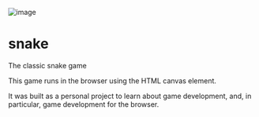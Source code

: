 ![image](https://user-images.githubusercontent.com/51815749/117706981-140d9a00-b222-11eb-91c7-05686756533d.png)

# snake

The classic snake game

This game runs in the browser using the HTML canvas element.

It was built as a personal project to learn about game development, and, in particular, game development for the browser.
